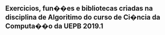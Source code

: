 <h2>Exercicios, fun��es e bibliotecas criadas na disciplina de Algoritimo do curso de Ci�ncia da Computa��o da UEPB 2019.1<h2>